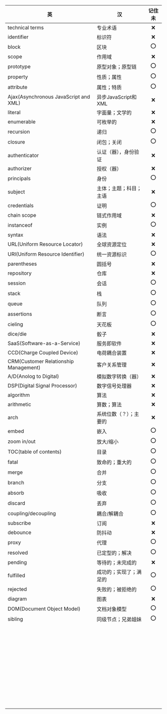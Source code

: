 | 英                                    | 汉                     | 记住未 |
| ------------------------------------- | ---------------------- | :----: |
| technical terms                       | 专业术语               |  :x:   |
| identifier                            | 标识符                 |  :x:   |
| block                                 | 区块                   |  :o:   |
| scope                                 | 作用域                 |  :x:   |
| prototype                             | 原型对象；原型链       |  :o:   |
| property                              | 性质；属性             |  :o:   |
| attribute                             | 属性；特质             |  :o:   |
| Ajax(Asynchronous JavaScript and XML) | 异步JavaScript和XML    |  :x:   |
| literal                               | 字面量；文学的         |  :x:   |
| enumerable                            | 可枚举的               |  :x:   |
| recursion                             | 递归                   |  :o:   |
| closure                               | 闭包；关闭             |  :o:   |
| authenticator                         | 认证（器），身份验证   |  :x:   |
| authorizer                            | 授权（器）             |  :x:   |
| principals                            | 身份                   |  :o:   |
| subject                               | 主体；主题；科目；主语 |  :x:   |
| credentials                           | 证明                   |  :o:   |
| chain scope                           | 链式作用域             |  :x:   |
| instanceof                            | 实例                   |  :o:   |
| syntax                                | 语法                   |  :x:   |
| URL(Uniform Resource Locator)         | 全球资源定位           |  :x:   |
| URI(Uniform Resource Identifier)      | 统一资源标识           |  :o:   |
| parentheses                           | 圆括号                 |  :x:   |
| repository                            | 仓库                   |  :x:   |
| session                               | 会话                   |  :o:   |
| stack                                 | 栈                     |  :o:   |
| queue                                 | 队列                   |  :o:   |
| assertions                            | 断言                   |  :o:   |
| cieling                               | 天花板                 |  :o:   |
| dice/die                              | 骰子                   |  :x:   |
| SaaS(Software-as-a-Service)           | 服务即软件             |  :x:   |
| CCD(Charge Coupled Device)            | 电荷耦合装置           |  :x:   |
| CRM(Customer Relationship Management) | 客户关系管理           |  :x:   |
| A/D(Anolog to Digital)                | 模拟数字转换（器）     |  :x:   |
| DSP(Digital Signal Processor)         | 数字信号处理器         |  :x:   |
| algorithm                             | 算法                   |  :x:   |
| arithmetic                            | 算数；算法             |  :x:   |
| arch                                  | 系统位数（？）；主要的 |  :x:   |
| embed                                 | 嵌入                   |  :o:   |
| zoom in/out                           | 放大/缩小              |  :o:   |
| TOC(table of contents)                | 目录                   |  :o:   |
| fatal                                 | 致命的；重大的         |  :o:   |
| merge                                 | 合并                   |  :o:   |
| branch                                | 分支                   |  :o:   |
| absorb                                | 吸收                   |  :o:   |
| discard                               | 丢弃                   |  :o:   |
| coupling/decoupling                   | 耦合/解耦合            |  :o:   |
| subscribe                             | 订阅                   |  :x:   |
| debounce                              | 防抖动                 |  :x:   |
| proxy                                 | 代理                   |  :o:   |
| resolved                              | 已定型的；解决         |  :o:   |
| pending                               | 等待的；未完成的       |  :x:   |
| fulfilled                             | 成功的；实现了；满足的 |  :o:   |
| rejected                              | 失败的；被拒绝的       |  :o:   |
| diagram                               | 图表                   |  :x:   |
| DOM(Document Object Model)            | 文档对象模型           |  :o:   |
| sibling                               | 同级节点；兄弟姐妹     |  :o:   |
|                                       |                        |        |
|                                       |                        |        |
|                                       |                        |        |
|                                       |                        |        |
|                                       |                        |        |
|                                       |                        |        |
|                                       |                        |        |
|                                       |                        |        |
|                                       |                        |        |
|                                       |                        |        |
|                                       |                        |        |
|                                       |                        |        |
|                                       |                        |        |
|                                       |                        |        |
|                                       |                        |        |
|                                       |                        |        |
|                                       |                        |        |
|                                       |                        |        |
|                                       |                        |        |
|                                       |                        |        |
|                                       |                        |        |
|                                       |                        |        |
|                                       |                        |        |
|                                       |                        |        |
|                                       |                        |        |
|                                       |                        |        |
|                                       |                        |        |
|                                       |                        |        |
|                                       |                        |        |
|                                       |                        |        |
|                                       |                        |        |
|                                       |                        |        |
|                                       |                        |        |
|                                       |                        |        |
|                                       |                        |        |
|                                       |                        |        |
|                                       |                        |        |
|                                       |                        |        |
|                                       |                        |        |
|                                       |                        |        |
|                                       |                        |        |
|                                       |                        |        |
|                                       |                        |        |
|                                       |                        |        |
|                                       |                        |        |






